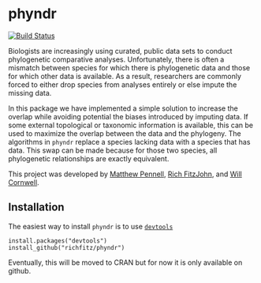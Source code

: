 # phyndr

[![Build Status](https://travis-ci.org/richfitz/phyndr.png?branch=master)](https://travis-ci.org/richfitz/phyndr)

Biologists are increasingly using curated, public data sets to conduct phylogenetic comparative analyses. Unfortunately, there is often a mismatch between species for which there is phylogenetic data and those for which other data is available. As a result, researchers are commonly forced to either drop species from analyses entirely or else impute the missing data.

In this package we have implemented a simple solution to increase the overlap while avoiding potential the biases introduced by imputing data.  If some external topological or taxonomic information is available, this can be used to maximize the overlap between the data and the phylogeny. The algorithms in `phyndr` replace a species lacking data with a species  that has data. This swap can be made because for those two species, all phylogenetic relationships are exactly equivalent.

This project was developed by [Matthew Pennell](www.mwpennell.com), [Rich FitzJohn](http://richfitz.github.io), and [Will Cornwell](http://willcornwell.org).

## Installation
The easiest way to install `phyndr` is to use [`devtools`](https://github.com/hadley/devtools)
```
install.packages("devtools")
install_github("richfitz/phyndr")
```
Eventually, this will be moved to CRAN but for now it is only available on github.
